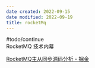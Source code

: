 ```yaml
---
date created: 2022-09-15
date modified: 2022-09-19
title: rocketMq
---
```


#todo/continue  
RocketMQ 技术内幕

[RocketMQ主从同步源码分析 - 掘金](https://juejin.cn/post/6844903966359158798)
